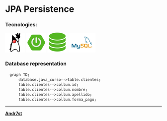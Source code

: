 # JPA Persistence

### Tecnologies:

![icon](readme-resources/stack/java.png?raw=true )
![icon](readme-resources/stack/spring.png?raw=true )
![icon](readme-resources/stack/database.png?raw=true )
![icon](readme-resources/stack/mysql.png?raw=true )

### Database representation

```mermaid
  graph TD;
      database.java_curso-->table.clientes;
      table.clientes-->collum.id;
      table.clientes-->collum.nombre;
      table.clientes-->collum.apellido;
      table.clientes-->collum.forma_pago;
```

---

[**Andr7st**](https://github.com/Andr7st/)

[//]: # (This repo belongs to a greater project: Andrés Segura's)